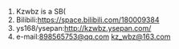 1. Kzwbz is a SB(
2. Bilibili:https://space.bilibili.com/180009384
3. ys168/ysepan:http://kzwbz.ysepan.com/
4. e-mail:898565753@qq.com kz_wbz@163.com

